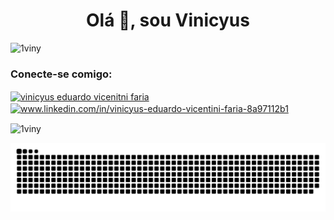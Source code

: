 <h1 align="center">Olá 👋, sou Vinicyus</h1>

<p align="left"> <img src="https://komarev.com/ghpvc/?username=1viny&label=Profile%20views&color=0e75b6&style=flat" alt="1viny" /> </p>

<h3 align="left">Conecte-se comigo:</h3>
<p align="left">
<a href="https://linkedin.com/in/Vinicyus Eduardo Vicenitni Faria" target="blank"><img align="center" src="https://raw.githubusercontent.com/rahuldkjain/github-profile-readme-generator/master/src/images/icons/Social/linked-in-alt.svg" alt="vinicyus eduardo vicenitni faria" height="30" width="40" /></a>
<a href="https://instagram.com/vinicyus.faria" target="blank"><img align="center" src="https://raw.githubusercontent.com/rahuldkjain/github-profile-readme-generator/master/src/images/icons/Social/instagram.svg" alt="www.linkedin.com/in/vinicyus-eduardo-vicentini-faria-8a97112b1" height="30" width="40" /></a>
</p>

<p><img align="center" src="https://github-readme-streak-stats.herokuapp.com/?user=1viny&" alt="1viny" /></p>

<picture>
  <source
    media="(prefers-color-scheme: dark)"
    srcset="https://raw.githubusercontent.com/platane/snk/output/github-contribution-grid-snake-dark.svg"
  />
  <source
    media="(prefers-color-scheme: light)"
    srcset="https://raw.githubusercontent.com/platane/snk/output/github-contribution-grid-snake.svg"
  />
  <img
    alt="github contribution grid snake animation"
    src="https://raw.githubusercontent.com/platane/snk/output/github-contribution-grid-snake.svg"
  />
</picture>
